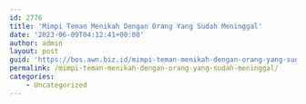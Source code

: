 ```yaml
---
id: 2776
title: 'Mimpi Teman Menikah Dengan Orang Yang Sudah Meninggal'
date: '2023-06-09T04:12:41+00:00'
author: admin
layout: post
guid: 'https://bos.awn.biz.id/mimpi-teman-menikah-dengan-orang-yang-sudah-meninggal/'
permalink: /mimpi-teman-menikah-dengan-orang-yang-sudah-meninggal/
categories:
    - Uncategorized
---
```


